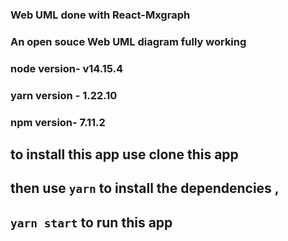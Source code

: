 ### Web UML done with React-Mxgraph
### An open souce Web UML diagram fully working

### node version- v14.15.4
### yarn version - 1.22.10
### npm version- 7.11.2



## to install this app use clone this app
## then use `yarn` to install the dependencies ,
## `yarn start` to run this app